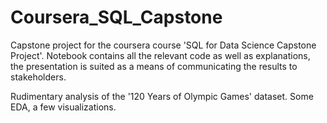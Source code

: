 # Coursera_SQL_Capstone
Capstone project for the coursera course 'SQL for Data Science Capstone Project'.
Notebook contains all the relevant code as well as explanations, the presentation is suited as a means of communicating the results to stakeholders. 

Rudimentary analysis of the '120 Years of Olympic Games' dataset. Some EDA, a few visualizations.
